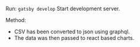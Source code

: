 Run:
```gatsby develop```                     Start development server.




Method:

- CSV has been converted to json using graphql.
- The data was then passed to react based charts.

